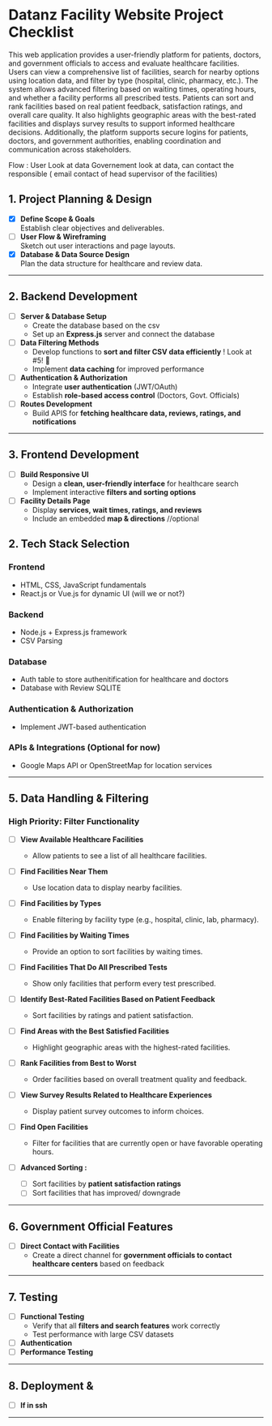 
# Datanz Facility Website Project Checklist

This web application provides a user-friendly platform for patients, doctors, and government officials to access and evaluate healthcare facilities. 
<br> Users can view a comprehensive list of facilities, search for nearby options using location data, and filter by type (hospital, clinic, pharmacy, etc.). The system allows advanced filtering based on waiting times, operating hours, and whether a facility performs all prescribed tests. Patients can sort and rank facilities based on real patient feedback, satisfaction ratings, and overall care quality. It also highlights geographic areas with the best-rated facilities and displays survey results to support informed healthcare decisions. Additionally, the platform supports secure logins for patients, doctors, and government authorities, enabling coordination and communication across stakeholders.

Flow : User Look at data
Governement look at data, can contact the responsible ( email contact of head supervisor of the facilities)

## 1. Project Planning & Design 
- [x] **Define Scope & Goals**  
  Establish clear objectives and deliverables.
- [ ] **User Flow & Wireframing**  
  Sketch out user interactions and page layouts.
- [x] **Database & Data Source Design**  
  Plan the data structure for healthcare and review data.

---

## 2. Backend Development
- [ ] **Server & Database Setup**
   - Create the database based on the csv
  - Set up an **Express.js** server and connect the database
- [ ] **Data Filtering Methods**
  - Develop functions to **sort and filter CSV data efficiently** ! Look at #5! 👀
  - Implement **data caching** for improved performance
- [ ] **Authentication & Authorization**
  - Integrate **user authentication** (JWT/OAuth)
  - Establish **role-based access control** (Doctors, Govt. Officials)
- [ ] **Routes Development**
  - Build APIS for **fetching healthcare data, reviews, ratings, and notifications**

---

## 3. Frontend Development
- [ ] **Build Responsive UI**
  - Design a **clean, user-friendly interface** for healthcare search
  - Implement interactive **filters and sorting options**
- [ ] **Facility Details Page**
  - Display **services, wait times, ratings, and reviews**
  - Include an embedded **map & directions** //optional



## 2. Tech Stack Selection
### **Frontend**
- HTML, CSS, JavaScript fundamentals  
- React.js or Vue.js for dynamic UI (will we or not?)

### **Backend**
- Node.js + Express.js framework   
- CSV Parsing 


### **Database**
- Auth table to store authenitification for healthcare and doctors
- Database with Review SQLITE

### **Authentication & Authorization**
- Implement JWT-based authentication

### **APIs & Integrations (Optional for now)**
- Google Maps API or OpenStreetMap for location services

---

## 5. Data Handling & Filtering

### **High Priority: Filter Functionality**
- [ ] **View Available Healthcare Facilities**  
  - Allow patients to see a list of all healthcare facilities.

- [ ] **Find Facilities Near Them**  
  - Use location data to display nearby facilities.

- [ ] **Find Facilities by Types**  
  - Enable filtering by facility type (e.g., hospital, clinic, lab, pharmacy).

- [ ] **Find Facilities by Waiting Times**  
  - Provide an option to sort facilities by waiting times.

- [ ] **Find Facilities That Do All Prescribed Tests**  
  - Show only facilities that perform every test prescribed.

- [ ] **Identify Best-Rated Facilities Based on Patient Feedback**  
  - Sort facilities by ratings and patient satisfaction.

- [ ] **Find Areas with the Best Satisfied Facilities**  
  - Highlight geographic areas with the highest-rated facilities.

- [ ] **Rank Facilities from Best to Worst**  
  - Order facilities based on overall treatment quality and feedback.

- [ ] **View Survey Results Related to Healthcare Experiences**  
  - Display patient survey outcomes to inform choices.

- [ ] **Find Open Facilities**  
  - Filter for facilities that are currently open or have favorable operating hours.


- [ ] **Advanced Sorting :**
  - [ ] Sort facilities by **patient satisfaction ratings**
  - [ ] Sort facilities that has improved/ downgrade
  
---

## 6. Government Official Features
- [ ] **Direct Contact with Facilities**
  - Create a direct channel for **government officials to contact healthcare centers** based on feedback

---


## 7. Testing 
- [ ] **Functional Testing**
  - Verify that all **filters and search features** work correctly
  - Test performance with large CSV datasets
- [ ] **Authentication**
- [ ] **Performance Testing**

---

## 8. Deployment & 
- [ ] **If in ssh**

---




